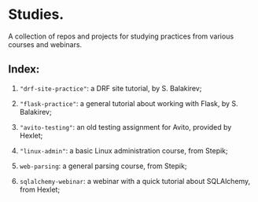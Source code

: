 # Studies.

A collection of repos and projects for studying practices from various courses and webinars. 

## Index:

1) `"drf-site-practice"`: a DRF site tutorial, by S. Balakirev;

2) `"flask-practice"`: a general tutorial about working with Flask, by S. Balakirev;

3) `"avito-testing"`: an old testing assignment for Avito, provided by Hexlet;

4) `"linux-admin"`: a basic Linux administration course, from Stepik;

5) `web-parsing`: a general parsing course, from Stepik; 

6) `sqlalchemy-webinar`: a webinar with a quick tutorial about SQLAlchemy, from Hexlet;

